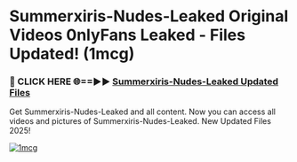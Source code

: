 # Summerxiris-Nudes-Leaked Original Videos 0nlyFans Leaked - Files Updated! (1mcg)

<h3>🔴 CLICK HERE 🌐==►► <a href="https://tinyurl.com/yc6ubb5a" rel="nofollow">Summerxiris-Nudes-Leaked Updated Files</a></h3>

Get Summerxiris-Nudes-Leaked and all content. Now you can access all videos and pictures of Summerxiris-Nudes-Leaked. New Updated Files 2025!

[![1mcg](https://i.imgur.com/7eu0CRL.gif)](https://tinyurl.com/yc6ubb5a)
